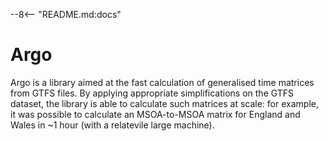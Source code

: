 --8<-- "README.md:docs"

# Argo

Argo is a library aimed at the fast calculation of generalised time matrices from GTFS files. By applying appropriate simplifications on the GTFS dataset, the library is able to calculate such matrices at scale: for example, it was possible to calculate an MSOA-to-MSOA matrix for England and Wales in ~1 hour (with a relatevile large machine).